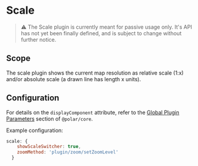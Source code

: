 # Scale

> ⚠ The Scale plugin is currently meant for passive usage only. It's API has not yet been finally defined, and is subject to change without further notice.

## Scope

The scale plugin shows the current map resolution as relative scale (1:x) and/or absolute scale (a drawn line has length x units).

## Configuration

For details on the `displayComponent` attribute, refer to the [Global Plugin Parameters](../../core/README.md#global-plugin-parameters) section of `@polar/core`.


Example configuration:

```js
scale: {
    showScaleSwitcher: true,
    zoomMethod: 'plugin/zoom/setZoomLevel'
  }
```